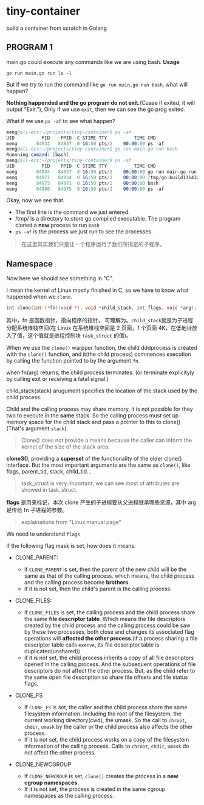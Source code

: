 # tiny-container

build a container from scratch in Golang

## PROGRAM 1

main.go could execute any commands like we are using bash.
**Usage**

```
go run main.go run ls -l
```

But if we try to run the command like `go run main.go run bash`, what will happen?

**Nothing happended and the go program do not exit.**(Cuase if exited, it will output "Exit."), Only if we use `exit`, then we can see the go prog exited.

What if we use `ps -af` to see what happen?

```s
meng@ali-ecs:~/projects/tiny-container$ ps -af
UID          PID    PPID  C STIME TTY          TIME CMD
meng       84933   84837  0 16:50 pts/2    00:00:00 ps -af
meng@ali-ecs:~/projects/tiny-container$ go run main.go run bash
Runnning comand: [bash]
meng@ali-ecs:~/projects/tiny-container$ ps -af
UID          PID    PPID  C STIME TTY          TIME CMD
meng       84934   84837  8 16:50 pts/2    00:00:00 go run main.go run bash
meng       84971   84934  0 16:50 pts/2    00:00:00 /tmp/go-build1114320235
meng       84975   84971  0 16:50 pts/2    00:00:00 bash
meng       84986   84975  0 16:50 pts/2    00:00:00 ps -af
```

Okay, now we see that.

- The first line is the command we just entered.
- /tmp/ is a directory to store go compiled executable.
  The program cloned a **new** process to run `bash`
- `ps -af` is the process we just run to see the processes.

> 在这里其实我们只是让一个程序运行了我们所指定的子程序。

## Namespace

Now here we should see something in "C".

I mean the kernel of Linux mostly finished in C, so we have to know what happened when we `clone`.

```C
int clone(int (*fn)(void *), void *child_stack, int flags, void *arg);
```

其中，fn 是函数指针，指向程序的指针， 可理解为。`child_stack`就是为子进程分配系统堆栈空间(在 Linux 在系统堆栈空间是 2 页面，1 个页面 4K，在低地址放入了值，这个值就是进程控制块 `task_struct` 的值)。

When we use the `clone()` warpper function, the child dddprocess is created with the `clone()` function, and it(the child process) commences execution by calling the function pointed to by the argument `fn`.

when fn(arg) returns, the child process terminates. (or terminate explicityly by calling exit or receiving a fatal signal.)

child_stack(stack) arugument specifies the location of the stack used by the child process.

Child and the calling process may share memory, it is not possible for they two to execute in the **same** stack. So the calling process must set up memory space for the child stack and pass a pointer to this to clone()(That's argument `stack`).

> Clone() does not provide a means because the caller can inform the kernel of the size of the stack area.

**clone3()**, providing a **superset** of the functionality of the older clone() interface. But the most important arguments are the same as `clone()`, like flags, parent_tid, stack, child_tid...

> task_struct is very important, we can see most of attributes are showed in task_struct.

**flags** 是用来标记，本次 clone 产生的子进程要从父进程继承哪些资源，其中 arg 是传给 fn 子进程的参数。

> explainations from "Linux manual page"

We need to understand `flags`

If the following flag mask is set, how does it means:

- CLONE_PARENT:

  - if `CLONE_PARENT` is set, then the parent of the new child will be the same as that of the calling process. which means, the child process and the calling process become **brothers**.
  - if it is not set, then the child's parent is the calling process.

- CLONE_FILES:
  - if `CLONE_FILES` is set, the calling process and the child process share the same **file descriptor table**. Which means the file descriptors created by the child process and the calling process could be saw by these two processes, both close and changes its associated flag operations will **affected the other process**.(if a process sharing a file descriptor table calls `execve`, its file descriptor table is duplicated(unshared))
  - if it is not set, the child process inherits a copy of all file descriptors opened in the calling process. And the subsequent operations of file descriptors do not affect the other process. But, as the child refer to the same open file description so share file offsets and file status flags.

- CLONE_FS
  - If `CLONE_FS` is set, the caller and the child process share the same filesystem information. Including the root of the filesystem, the current working directory(cwd), the umask. So the call to `chroot`, `chdir`, `umask` by the caller or the child process also affects the other process.
  - If it is not set, the child process works on a copy of the filesystem information of the calling process. Calls to `chroot`, `chdir`, `umask` do not affect the other process.

- CLONE_NEWCGROUP
  - If `CLONE_NEWCROUP` is set, `clone()` creates the process in a **new cgroup namespaces**.
  - If it is not set, the process is created in the same cgroup namespaces as the calling process.